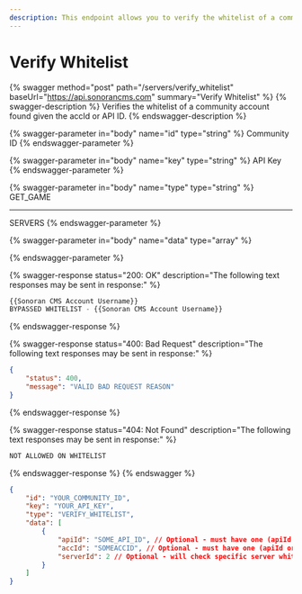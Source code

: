 ```yaml
---
description: This endpoint allows you to verify the whitelist of a community account.
---
```


# Verify Whitelist

{% swagger method="post" path="/servers/verify_whitelist" baseUrl="https://api.sonorancms.com" summary="Verify Whitelist" %}
{% swagger-description %}
Verifies the whitelist of a community account found given the accId or API ID.
{% endswagger-description %}

{% swagger-parameter in="body" name="id" type="string" %}
Community ID
{% endswagger-parameter %}

{% swagger-parameter in="body" name="key" type="string" %}
API Key
{% endswagger-parameter %}

{% swagger-parameter in="body" name="type" type="string" %}
GET_GAME

___

SERVERS
{% endswagger-parameter %}

{% swagger-parameter in="body" name="data" type="array" %}

{% endswagger-parameter %}

{% swagger-response status="200: OK" description="The following text responses may be sent in response:" %}
```javascript
{{Sonoran CMS Account Username}}
BYPASSED WHITELIST - {{Sonoran CMS Account Username}}
```
{% endswagger-response %}

{% swagger-response status="400: Bad Request" description="The following text responses may be sent in response:" %}
```json
{
    "status": 400,
    "message": "VALID BAD REQUEST REASON"
}
```
{% endswagger-response %}

{% swagger-response status="404: Not Found" description="The following text responses may be sent in response:" %}
```javascript
NOT ALLOWED ON WHITELIST
```
{% endswagger-response %}
{% endswagger %}

```json
{
    "id": "YOUR_COMMUNITY_ID",
    "key": "YOUR_API_KEY",
    "type": "VERIFY_WHITELIST",
    "data": [
        {
            "apiId": "SOME_API_ID", // Optional - must have one (apiId or accId)
            "accId": "SOMEACCID", // Optional - must have one (apiId or accId)
            "serverId": 2 // Optional - will check specific server whitelist if specified
        }
    ]
}
```
